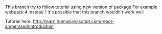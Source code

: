 This branch try to follow tutorial using new version of package
For example webpack 4 instead 1
It's possible that this branch wouldn't work well

Tutoriel here: http://learn.humanjavascript.com/react-ampersand/introduction
